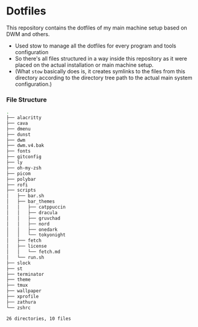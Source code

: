 # Dotfiles

This repository contains the dotfiles of my main machine setup based on DWM and others.

- Used stow to manage all the dotfiles for every program and tools configuration
- So there's all files structured in a way inside this repository as it were placed on the actual installation or main machine setup.
- (What `stow` basically does is, it creates symlinks to the files from this directory according to the directory tree path to the actual main system configuration.)

### File Structure

```bash
.
├── alacritty
├── cava
├── dmenu
├── dunst
├── dwm
├── dwm.v4.bak
├── fonts
├── gitconfig
├── ly
├── oh-my-zsh
├── picom
├── polybar
├── rofi
├── scripts
│   ├── bar.sh
│   ├── bar_themes
│   │   ├── catppuccin
│   │   ├── dracula
│   │   ├── gruvchad
│   │   ├── nord
│   │   ├── onedark
│   │   └── tokyonight
│   ├── fetch
│   ├── license
│   │   └── fetch.md
│   └── run.sh
├── slock
├── st
├── terminator
├── theme
├── tmux
├── wallpaper
├── xprofile
├── zathura
└── zshrc

26 directories, 10 files
```
